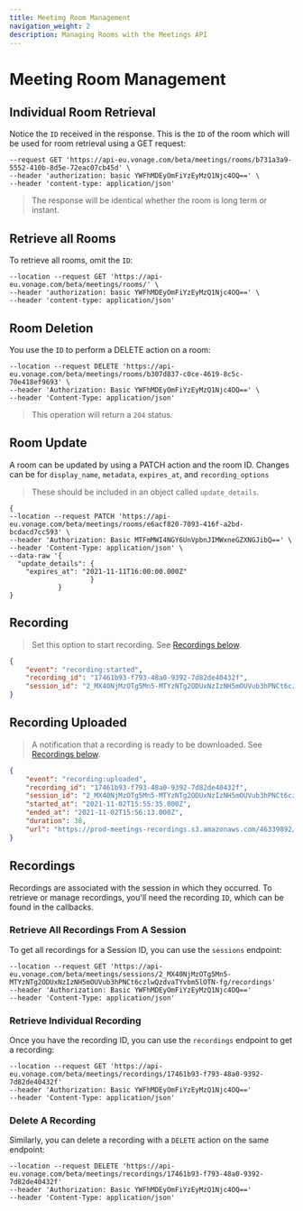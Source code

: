 ```yaml
---
title: Meeting Room Management
navigation_weight: 2
description: Managing Rooms with the Meetings API
---
```


# Meeting Room Management

## Individual Room Retrieval

Notice the ``ID`` received in the response. This is the ``ID`` of the room which will be used for room retrieval using a GET request:

``` curl
--request GET 'https://api-eu.vonage.com/beta/meetings/rooms/b731a3a9-5552-410b-8d5e-72eac07cb45d' \
--header 'authorization: basic YWFhMDEyOmFiYzEyMzQ1Njc4OQ==' \
--header 'content-type: application/json'
```

> The response will be identical whether the room is long term or instant.

## Retrieve all Rooms

To retrieve all rooms, omit the ``ID``:

``` curl
--location --request GET 'https://api-eu.vonage.com/beta/meetings/rooms/' \
--header 'authorization: basic YWFhMDEyOmFiYzEyMzQ1Njc4OQ==' \
--header 'content-type: application/json'
```

## Room Deletion

You use the ``ID`` to perform a DELETE action on a room:

``` curl
--location --request DELETE 'https://api-eu.vonage.com/beta/meetings/rooms/b307d837-c0ce-4619-8c5c-70e418ef9693' \
--header 'Authorization: Basic YWFhMDEyOmFiYzEyMzQ1Njc4OQ==' \
--header 'Content-Type: application/json'
```

> This operation will return a ``204`` status.

## Room Update

A room can be updated by using a PATCH action and the room ID. Changes can be for ``display_name``, ``metadata``, ``expires_at``, and ``recording_options``
> These should be included in an object called ``update_details``.

``` curl
{
--location --request PATCH 'https://api-eu.vonage.com/beta/meetings/rooms/e6acf820-7093-416f-a2bd-bcdacd7cc593' \
--header 'Authorization: Basic MTFmMWI4NGY6UnVpbnJIMWxneGZXNGJibQ==' \
--header 'Content-Type: application/json' \
--data-raw '{
  "update_details": {
    "expires_at": "2021-11-11T16:00:00.000Z"
                    }
            }
}
```

## Recording

> Set this option to start recording. See [Recordings below](#Recordings).

``` json
{
    "event": "recording:started",
    "recording_id": "17461b93-f793-48a0-9392-7d82de40432f",
    "session_id": "2_MX40NjMzOTg5Mn5-MTYzNTg2ODUxNzIzNH5mOUVub3hPNCt6czlwQzdvaTYvbm5lOTN-fg"
}
```

## Recording Uploaded

> A notification that a recording is ready to be downloaded. See [Recordings below](#Recordings).

``` json
{
    "event": "recording:uploaded",
    "recording_id": "17461b93-f793-48a0-9392-7d82de40432f",
    "session_id": "2_MX40NjMzOTg5Mn5-MTYzNTg2ODUxNzIzNH5mOUVub3hPNCt6czlwQzdvaTYvbm5lOTN-fg",
    "started_at": "2021-11-02T15:55:35.000Z",
    "ended_at": "2021-11-02T15:56:13.000Z",
    "duration": 38,
    "url": "https://prod-meetings-recordings.s3.amazonaws.com/46339892/17461b93-f793-48a0-9392-7d82de40432f/archive.mp4?..."
}
```

## Recordings

Recordings are associated with the session in which they occurred. To retrieve or manage recordings, you'll need the recording ``ID``, which can be found in the callbacks.

### Retrieve All Recordings From A Session

To get all recordings for a Session ID, you can use the `sessions` endpoint:

``` curl
--location --request GET 'https://api-eu.vonage.com/beta/meetings/sessions/2_MX40NjMzOTg5Mn5-MTYzNTg2ODUxNzIzNH5mOUVub3hPNCt6czlwQzdvaTYvbm5lOTN-fg/recordings'
--header 'Authorization: Basic YWFhMDEyOmFiYzEyMzQ1Njc4OQ=='
--header 'Content-Type: application/json'
```

### Retrieve Individual Recording

Once you have the recording ID, you can use the ``recordings`` endpoint to get a recording:

``` curl
--location --request GET 'https://api-eu.vonage.com/beta/meetings/recordings/17461b93-f793-48a0-9392-7d82de40432f'
--header 'Authorization: Basic YWFhMDEyOmFiYzEyMzQ1Njc4OQ=='
--header 'Content-Type: application/json'
```

### Delete A Recording

Similarly, you can delete a recording with a ``DELETE`` action on the same endpoint:

``` curl
--location --request DELETE 'https://api-eu.vonage.com/beta/meetings/recordings/17461b93-f793-48a0-9392-7d82de40432f'
--header 'Authorization: Basic YWFhMDEyOmFiYzEyMzQ1Njc4OQ=='
--header 'Content-Type: application/json'
```
